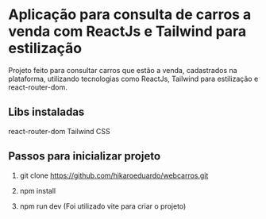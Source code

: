 # Aplicação para consulta de carros a venda com ReactJs e Tailwind para estilização

Projeto feito para consultar carros que estão a venda, cadastrados na plataforma, utilizando tecnologias como ReactJs, Tailwind para estilização e react-router-dom.

## Libs instaladas

react-router-dom
Tailwind CSS

## Passos para inicializar projeto

1. git clone https://github.com/hikaroeduardo/webcarros.git

2. npm install

3. npm run dev (Foi utilizado vite para criar o projeto)
